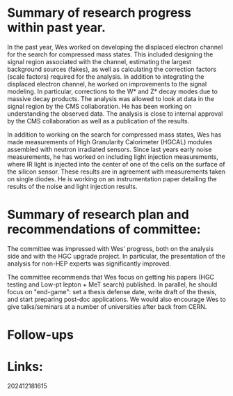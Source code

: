 
# Summary of research progress within past year. 

In the past year, Wes worked on developing the displaced electron channel for the search for compressed mass states. This included designing the signal region associated with the channel, estimating the largest background sources (fakes), as well as calculating the correction factors (scale factors) required for the analysis. In addition to integrating the displaced electron channel, he worked on improvements to the signal modeling. In particular, corrections to the W* and Z* decay modes due to massive decay products. The analysis was allowed to look at data in the signal region by the CMS collaboration. He has been working on understanding the observed data. The analysis is close to internal approval by the CMS collaboration as well as a publication of the results.

In addition to working on the search for compressed mass states, Wes has made measurements of High Granularity Calorimeter (HGCAL) modules assembled with neutron irradiated sensors. Since last years early noise measurements, he has worked on including light injection measurements, where IR light is injected into the center of one of the cells on the surface of the silicon sensor. These results are in agreement with measurements taken on single diodes. He is working on an instrumentation paper detailing the results of the noise and light injection results.

# Summary of research plan and recommendations of committee:

The committee was impressed with Wes' progress, both on the analysis side and with the HGC upgrade project. In particular, the presentation of the analysis for non-HEP experts was significantly improved. 

The committee recommends that Wes focus on getting his papers (HGC testing and Low-pt lepton + MeT search) published. In parallel, he should focus on "end-game": set a thesis defense date, write draft of the thesis, and start preparing post-doc applications. We would also encourage Wes to give talks/seminars at a number of universities after back from CERN. 
# Follow-ups


# Links: 



202412181615
